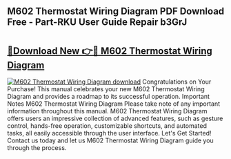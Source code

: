 ## M602 Thermostat Wiring Diagram PDF Download Free - Part-RKU User Guide Repair b3GrJ

# <h2><a href="http://dfjqjo.blite.top/?on=M602+Thermostat+Wiring+Diagram">🔗Download New 👉🔴 M602 Thermostat Wiring Diagram</a></h2>

[![M602 Thermostat Wiring Diagram download](https://i.imgur.com/lujVjoI.png)](http://dfjqjo.blite.top/?on=M602+Thermostat+Wiring+Diagram)
Congratulations on Your Purchase! This manual celebrates your new M602 Thermostat Wiring Diagram and provides a roadmap to its successful operation. Important Notes M602 Thermostat Wiring Diagram Please take note of any important information throughout this manual. M602 Thermostat Wiring Diagram offers users an impressive collection of advanced features, such as gesture control, hands-free operation, customizable shortcuts, and automated tasks, all easily accessible through the user interface. Let's Get Started! Contact us today and let us M602 Thermostat Wiring Diagram guide you through the process.
